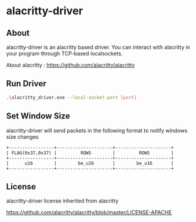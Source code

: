 # alacritty-driver

## About

alacritty-driver is an alacritty based driver. You can interact with alacritty in your program through TCP-based localsockets.

About alacritty : https://github.com/alacritty/alacritty

## Run Driver

```sh
.\alacritty_driver.exe --local-socket-port [port]
```

## Set Window Size

alacritty-driver will send packets in the following format to notify windows size changes

```
+-----------------+---------------------+---------------------+
| FLAG(0x37,0x37) |         ROWS        |         ROWS        |
+-----------------+---------------------+---------------------+
|      u16        |        be_u16       |        be_u16       |
+-----------------+---------------------+---------------------+
```

## License

alacritty-driver license inherited from alacritty 

https://github.com/alacritty/alacritty/blob/master/LICENSE-APACHE